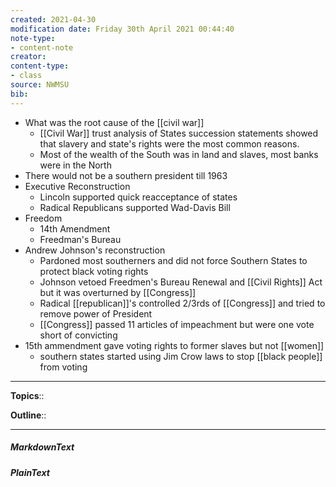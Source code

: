 ```yaml
---
created: 2021-04-30
modification date: Friday 30th April 2021 00:44:40
note-type: 
- content-note
creator:
content-type:
- class
source: NWMSU
bib:
---
```


- What was the root cause of the [[civil war]]
    - [[Civil War]] trust analysis of States succession statements showed that slavery and state's rights were the most common reasons. 
    - Most of the wealth of the South was in land and slaves, most banks were in the North
- There would not be a southern president till 1963
- Executive Reconstruction
    - Lincoln supported quick reacceptance of states
    - Radical Republicans supported Wad-Davis Bill
- Freedom
    - 14th Amendment
    - Freedman's Bureau
- Andrew Johnson's reconstruction
    - Pardoned most southerners and did not force Southern States to protect black voting rights
    - Johnson vetoed Freedmen's Bureau Renewal and [[Civil Rights]] Act but it was overturned by [[Congress]]
    - Radical [[republican]]'s controlled 2/3rds of [[Congress]] and tried to remove power of President
    - [[Congress]] passed 11 articles of impeachment but were one vote short of convicting
- 15th ammendment gave voting rights to former slaves but not [[women]]
    - southern states started using Jim Crow laws to stop [[black people]] from voting


---

**Topics**::   
	
**Outline**::

--- 
##### MarkdownText

##### PlainText


